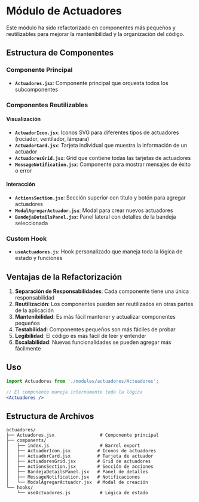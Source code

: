 # Módulo de Actuadores

Este módulo ha sido refactorizado en componentes más pequeños y reutilizables para mejorar la mantenibilidad y la organización del código.

## Estructura de Componentes

### Componente Principal
- **`Actuadores.jsx`**: Componente principal que orquesta todos los subcomponentes

### Componentes Reutilizables

#### Visualización
- **`ActuadorIcon.jsx`**: Iconos SVG para diferentes tipos de actuadores (rociador, ventilador, lámpara)
- **`ActuadorCard.jsx`**: Tarjeta individual que muestra la información de un actuador
- **`ActuadoresGrid.jsx`**: Grid que contiene todas las tarjetas de actuadores
- **`MessageNotification.jsx`**: Componente para mostrar mensajes de éxito o error

#### Interacción
- **`ActionsSection.jsx`**: Sección superior con título y botón para agregar actuadores
- **`ModalAgregarActuador.jsx`**: Modal para crear nuevos actuadores
- **`BandejaDetailsPanel.jsx`**: Panel lateral con detalles de la bandeja seleccionada

### Custom Hook
- **`useActuadores.js`**: Hook personalizado que maneja toda la lógica de estado y funciones

## Ventajas de la Refactorización

1. **Separación de Responsabilidades**: Cada componente tiene una única responsabilidad
2. **Reutilización**: Los componentes pueden ser reutilizados en otras partes de la aplicación
3. **Mantenibilidad**: Es más fácil mantener y actualizar componentes pequeños
4. **Testabilidad**: Componentes pequeños son más fáciles de probar
5. **Legibilidad**: El código es más fácil de leer y entender
6. **Escalabilidad**: Nuevas funcionalidades se pueden agregar más fácilmente

## Uso

```jsx
import Actuadores from './modules/actuadores/Actuadores';

// El componente maneja internamente toda la lógica
<Actuadores />
```

## Estructura de Archivos

```
actuadores/
├── Actuadores.jsx                 # Componente principal
├── components/
│   ├── index.js                   # Barrel export
│   ├── ActuadorIcon.jsx          # Iconos de actuadores
│   ├── ActuadorCard.jsx          # Tarjeta de actuador
│   ├── ActuadoresGrid.jsx        # Grid de actuadores
│   ├── ActionsSection.jsx        # Sección de acciones
│   ├── BandejaDetailsPanel.jsx   # Panel de detalles
│   ├── MessageNotification.jsx   # Notificaciones
│   └── ModalAgregarActuador.jsx  # Modal de creación
└── hooks/
    └── useActuadores.js           # Lógica de estado
```
